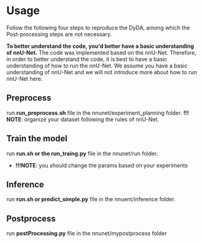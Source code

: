 # Usage
Follow the following four steps to reproduce the DyDA, among which the Post-processing steps are not necessary.

**To better understand the code, you'd better have a basic understanding of nnU-Net.**
The code was implemented based on the nnU-Net. Therefore, in order to better understand the code, it is best to have a basic understanding of how to run the nnU-Net. We assume you have a basic understanding of nnU-Net and we will not introduce more about how to run nnU-Net here.

## Preprocess
run **run_preprocess.sh** file in the nnunet/experiment_planning folder.
**!!! NOTE**: organize your dataset following the rules of nnU-Net.

## Train the model 
run **run.sh or the run_traing.py** file in the nnunet/run folder.
+ **!!!NOTE**: you should change the params based on your experiments

## Inference
run **run.sh or predict_simple.py** file in the nnuent/inference folder.

## Postprocess
run **postProcessing.py** file in the nnunet/mypostprocess folder